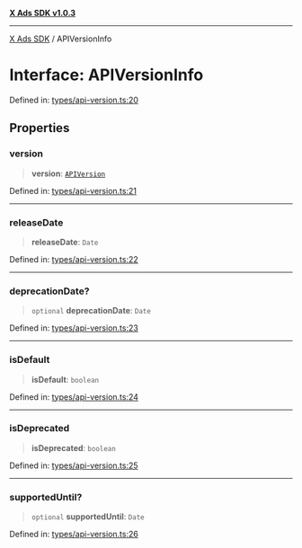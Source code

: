 [**X Ads SDK v1.0.3**](../README.md)

***

[X Ads SDK](../globals.md) / APIVersionInfo

# Interface: APIVersionInfo

Defined in: [types/api-version.ts:20](https://github.com/kage1020/x-ads-sdk/blob/main/src/types/api-version.ts#L20)

## Properties

### version

> **version**: [`APIVersion`](../enumerations/APIVersion.md)

Defined in: [types/api-version.ts:21](https://github.com/kage1020/x-ads-sdk/blob/main/src/types/api-version.ts#L21)

***

### releaseDate

> **releaseDate**: `Date`

Defined in: [types/api-version.ts:22](https://github.com/kage1020/x-ads-sdk/blob/main/src/types/api-version.ts#L22)

***

### deprecationDate?

> `optional` **deprecationDate**: `Date`

Defined in: [types/api-version.ts:23](https://github.com/kage1020/x-ads-sdk/blob/main/src/types/api-version.ts#L23)

***

### isDefault

> **isDefault**: `boolean`

Defined in: [types/api-version.ts:24](https://github.com/kage1020/x-ads-sdk/blob/main/src/types/api-version.ts#L24)

***

### isDeprecated

> **isDeprecated**: `boolean`

Defined in: [types/api-version.ts:25](https://github.com/kage1020/x-ads-sdk/blob/main/src/types/api-version.ts#L25)

***

### supportedUntil?

> `optional` **supportedUntil**: `Date`

Defined in: [types/api-version.ts:26](https://github.com/kage1020/x-ads-sdk/blob/main/src/types/api-version.ts#L26)
